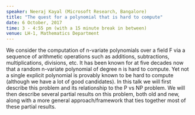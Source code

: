 ```yaml
---
speaker: Neeraj Kayal (Microsoft Research, Bangalore)
title: "The quest for a polynomial that is hard to compute"
date: 6 October, 2017
time: 3 - 4:55 pm (with a 15 minute break in between)
venue: LH-1, Mathematics Department
---
```


We consider the computation of n-variate polynomials over a field F via a sequence of arithmetic operations such as additions, subtractions, multiplications, divisions, etc.
It has been known for at five decades now that a random n-variate polynomial of degree n is hard to compute. Yet not a single explicit polynomial is provably known to be
hard to compute (although we have a lot of good candidates). In this talk we will first describe this problem and its relationship to the P vs NP problem. We will then
describe several partial results on this problem, both old and new, along with a more general approach/framework that ties together most of these partial results.

